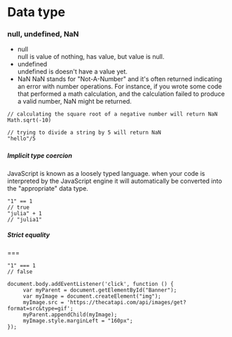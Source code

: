 



# Data type
### null, undefined, NaN
- null  
null is value of nothing, has value, but value is null.
- undefined  
undefined is doesn't have a value yet.
- NaN
NaN stands for "Not-A-Number" and it's often returned indicating an error with number operations. 
For instance, if you wrote some code that performed a math calculation, and the calculation failed 
to produce a valid number, NaN might be returned.
```
// calculating the square root of a negative number will return NaN
Math.sqrt(-10)

// trying to divide a string by 5 will return NaN
"hello"/5
```

### 
##### Implicit type coercion
JavaScript is known as a loosely typed language.
when your code is interpreted by the JavaScript engine it will automatically be converted into 
the "appropriate" data type.
```
"1" == 1
// true
"julia" + 1
// "julia1"
```
##### Strict equality
=== 
```
"1" === 1
// false
```




```
document.body.addEventListener('click', function () {
     var myParent = document.getElementById("Banner"); 
     var myImage = document.createElement("img");
     myImage.src = 'https://thecatapi.com/api/images/get?format=src&type=gif';
     myParent.appendChild(myImage);
     myImage.style.marginLeft = "160px";
});
```
